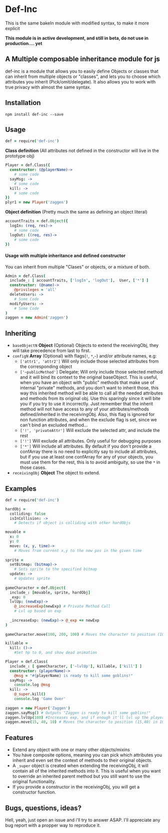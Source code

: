 # Def-Inc
This is the same bakeIn module with modified syntax, to make it more explicit

**This module is in active development, and still in beta, do not use in production.... yet**

## A Multiple composable inheritance module for js
def-inc is a module that allows you to easily define Objects or classes that can inherit from multiple objects or "classes",
and lets you to choose which attributes you inherit (Pick/omit/delegate). It also allows you to work with true privacy
with almost the same syntax.
 

## Installation
`npm install def-inc --save`

## Usage
```coffeescript
def = require('def-inc')
```
**Class definition** (All attributes not defined in the constructor will live in the prototype obj)
```coffeescript
Player = def.Class({
  constructor: (@playerName)->
    # some code
  sayMsg: ->
    # some code
  kill: ->
    # some code
})
plyr1 = new Player('zaggen')
```
**Object definition** (Pretty much the same as defining an object literal)
```coffeescript
accountTraits = def.Object({
  logIn: (req, res)->
    # some code
  logOut: ((req, res)->
    # some code
})
```
#### Usage with multiple inheritance and defined constructor
You can inherit from multiple "Clases" or objects, or a mixture of both. 
```coffeescript
Admin = def.Class(
  include_: [ accountTraits, ['logIn', 'logOut'],  User, ['*'] ]
  constructor: (@name)->
    @privileges = 'all'
  deleteUsers: ->
    # Some Code
  modifyUsers: ->
    # Some Code
)
zaggen = new Admin('zaggen')
```
## Inheriting
* `baseObjectN` **Object** (Optional) Objects to extend the receivingObj, they will take precedence from last to first.
* `configN` **Array** (Optional) with flags(`!`, `*`,`~`) and/or attribute names, e.g:
  - `['attr1', 'attr2']` Will only include those selected attributes from the corresponding object
  - `['~publicMethod']` Delegate; Will only include those selected method and it will bind its context to the original baseObject. This is useful, when you have an object with "public" methods that make use of internal "private" methods, and you don't want to inherit those, this way this inherited method will be able to call all the needed attributes and methods from its original obj. Use this sparingly since it will bite you if you try to use it incorrectly. Just remember that the inherit method will not have access to any of your attributes/methods defined/inherited in the receivingObj. Also, this flag is ignored for non function attributes, and when the exclude flag is set, since we can't bind an excluded method...
  - `['!', 'privateAttr']` Will exclude the selected attr, and include the rest
  - `['!']` Will exclude all attributes. Only useful for debugging purposes
  - `['*']` Will include all attributes. By default if you don't provide a confArray there is no need to explicitly say to include all attributes, but if you use at least one confArray for any of your objects, you must use them for the rest, this is to avoid ambiguity, so use the `*` in those cases.
* `receivingObj` **Object** The object to extend.

## Examples
```coffeescript
def = require('def-inc')

hardObj = 
  colliding: false
  isInCollision: ->
    # Detects if object is colliding with other hardObjs

movable = 
  x: 0
  y: 0
  move: (x, y, time)->
    # Moves from current x,y to the new pos in the given time
    
sprite = 
  setBitmap: (bitmap)->
    # Sets sprite to the specified bitmap
  update: ->
    # Updates sprite
    
gameCharacter = def.Object(
  include_: [movable, sprite, hardObj]
  _exp: 0
  lvlUp: (newExp)->
    @_increaseExp(newExp) # Private Method Call
    # Lvl up based on exp
    
  _increaseExp: (newExp)-> @_exp += newExp
)
    
gameCharacter.move(100, 200, 100) # Moves the character to position (100,200) in 100 milliseconds

killable = 
  kill: ()-> 
    #Set hp to 0, and show dead animation

Player = def.Class(
  include_: [ gameCharacter, ['~lvlUp'], killable, ['kill'] ]
  constructor: (playerName)->
    @msg = "#{playerName} is ready to kill some goblins!"
  sayMsg: ->
    console.log @msg
  kill: ->
    @_super.kill()
    console.log 'Game Over'
  
zaggen = new Player('Zaggen')
zaggen.sayMsg() # Outputs "Zaggen is ready to kill some goblins!"
zaggen.lvlUp(100) #Increases exp, and if enough it'll lvl up the player
zaggen.move(15, 40, 10) # Moves the character to position (15,40) in 10 milliseconds
```

## Features
* Extend any object with one or many other objects/mixins
* You have composite options, meaning you can pick which attributes you inherit and even set the context of methods to their original objects.
* A `_super` object is created when extending the receivingObj, it will contain all of the inherited methods into it. This is useful when you want to override an inherited parent method but you still want to use the original functionality.
* If you provide a constructor in the receivingObj, you will get a constructor function.


## Bugs, questions, ideas?
Hell, yeah, just open an issue and i'll try to answer ASAP. I'll appreciate any bug report with a propper way to reproduce it.